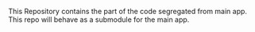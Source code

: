 This Repository contains the part of the code segregated from main app.
This repo will behave as a submodule for the main app.